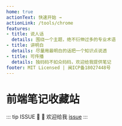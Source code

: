 ```yaml
---
home: true
actionText: 快速开始 →
actionLink: /tools/chrome
features:
- title: 说人话
  details: 围绕一个主题，绝不衍伸过多的专业术语
- title: 讲明白
  details: 尽量用最明白的话把一个知识点说透
- title: 可传播
  details: 独码码不如众码码，欢迎给我提供笔记
footer: MIT Licensed | 闽ICP备18027448号
---
```

<!-- heroImage: /hero.png -->
# 前端笔记收藏站

::: tip ISSUE
:tada: :100: 欢迎给我 [issue](https://github.com/zzc5464/myvuepress/issues)
:::

